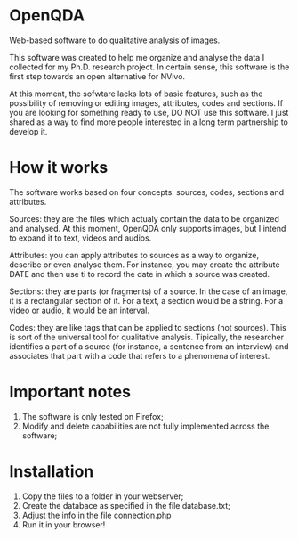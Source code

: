 # OpenQDA

Web-based software to do qualitative analysis of images.

This software was created to help me organize and analyse the data I collected for my Ph.D. research project. In certain sense, this software is the first step towards an open alternative for NVivo.

At this moment, the sofwtare lacks lots of basic features, such as the possibility of removing or editing images, attributes, codes and sections. If you are looking for something ready to use, DO NOT use this software. I just shared as a way to find more people interested in a long term partnership to develop it.

# How it works

The software works based on four concepts: sources, codes, sections and attributes.

Sources: they are the files which actualy contain the data to be organized and analysed. At this moment, OpenQDA only supports images, but I intend to expand it to text, videos and audios.

Attributes: you can apply attributes to sources as a way to organize, describe or even analyse them. For instance, you may create the attribute DATE and then use ti to record the date in which a source was created.

Sections: they are parts (or fragments) of a source. In the case of an image, it is a rectangular section of it. For a text, a section would be a string. For a video or audio, it would be an interval.

Codes: they are like tags that can be applied to sections (not sources). This is sort of the universal tool for qualitative analysis. Tipically, the researcher identifies a part of a source (for instance, a sentence from an interview) and associates that part with a code that refers to a phenomena of interest.

# Important notes

1) The software is only tested on Firefox;
2) Modify and delete capabilities are not fully implemented across the software;

# Installation

1) Copy the files to a folder in your webserver;
2) Create the databace as specified in the file database.txt;
3) Adjust the info in the file connection.php
4) Run it in your browser!
